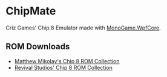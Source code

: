 # ChipMate
 Criz Games' Chip 8 Emulator made with [MonoGame.WpfCore](https://github.com/craftworkgames/MonoGame.WpfCore).

## ROM Downloads
 - [Matthew Mikolay's Chip 8 ROM Collection](https://github.com/mattmikolay/chip-8)
 - [Revival Studios' Chip 8 ROM Collection](https://github.com/dmatlack/chip8/tree/master/roms)
